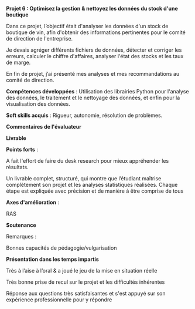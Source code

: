 **Projet 6 : Optimisez la gestion & nettoyez les données du stock d'une boutique**

Dans ce projet, l’objectif était d'analyser les données d'un stock de boutique de vin, afin d'obtenir des informations 
pertinentes pour le comité de direction de l'entreprise. 

Je devais agréger différents fichiers de données, détecter et corriger les erreurs, calculer le chiffre d'affaires, 
analyser l'état des stocks et les taux de marge. 

En fin de projet, j’ai présenté mes analyses et mes recommandations au comité de direction.

**Compétences développées** : Utilisation des librairies Python pour l'analyse des données, le traitement et le nettoyage des données, 
et enfin pour la visualisation des données.

**Soft skills acquis** : Rigueur, autonomie, résolution de problèmes.

**Commentaires de l'évaluateur**

**Livrable**

**Points forts** :

A fait l'effort de faire du desk research pour mieux appréhender les résultats.

Un livrable complet, structuré, qui montre que l’étudiant maîtrise complètement son projet et les analyses statistiques réalisées. 
Chaque étape est expliquée avec précision et de manière à être comprise de tous

**Axes d'amélioration** :

RAS

**Soutenance**

Remarques :

Bonnes capacités de pédagogie/vulgarisation

**Présentation dans les temps impartis**

Très à l’aise à l’oral & a joué le jeu de la mise en situation réelle

Très bonne prise de recul sur le projet et les difficultés inhérentes

Réponse aux questions très satisfaisantes et s'est appuyé sur son expérience professionnelle pour y répondre

